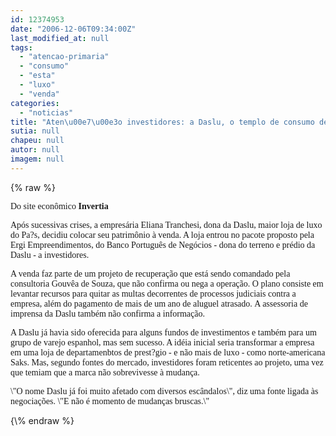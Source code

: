 ```yaml
---
id: 12374953
date: "2006-12-06T09:34:00Z"
last_modified_at: null
tags:
  - "atencao-primaria"
  - "consumo"
  - "esta"
  - "luxo"
  - "venda"
categories:
  - "noticias"
title: "Aten\u00e7\u00e3o investidores: a Daslu, o templo de consumo de luxo, est\u00e1 \u00e0 venda"
sutia: null
chapeu: null
autor: null
imagem: null
---
```

{\% raw %}
<p><P><FONT face=Verdana>Do site econômico<STRONG> Invertia</STRONG></FONT></P></p>
<p><P><FONT face=Verdana>Após sucessivas crises, a empresária Eliana Tranchesi, dona da Daslu, maior loja de luxo do Pa?s, decidiu colocar seu patrimônio à venda. A loja entrou no pacote proposto pela Ergi Empreendimentos, do Banco Português de Negócios - dona do terreno e prédio da Daslu - a investidores. </FONT></P></p>
<p><P><FONT face=Verdana>A venda faz parte de um projeto de recuperação que está sendo comandado pela consultoria Gouvêa de Souza, que não confirma ou nega a operação. O plano consiste em levantar recursos para quitar as multas decorrentes de processos judiciais contra a empresa, além do pagamento de mais de um ano de aluguel atrasado.&nbsp;A assessoria de imprensa da Daslu também não confirma a informação. </FONT></P></p>
<p><P><FONT face=Verdana>A Daslu já havia sido oferecida para alguns fundos de investimentos e também para um grupo de varejo espanhol, mas sem sucesso. A idéia inicial seria transformar a empresa em uma loja de departamenbtos de prest?gio - e não mais de luxo - como norte-americana Saks. Mas, segundo fontes do mercado, investidores foram reticentes ao projeto, uma vez que temiam que a marca não sobrevivesse à mudança. </FONT></P></p>
<p><P><FONT face=Verdana>\"O nome Daslu já foi muito afetado com diversos escândalos\", diz uma fonte ligada às negociações. \"E não é momento de mudanças bruscas.\" </FONT></P> </p>
{\% endraw %}